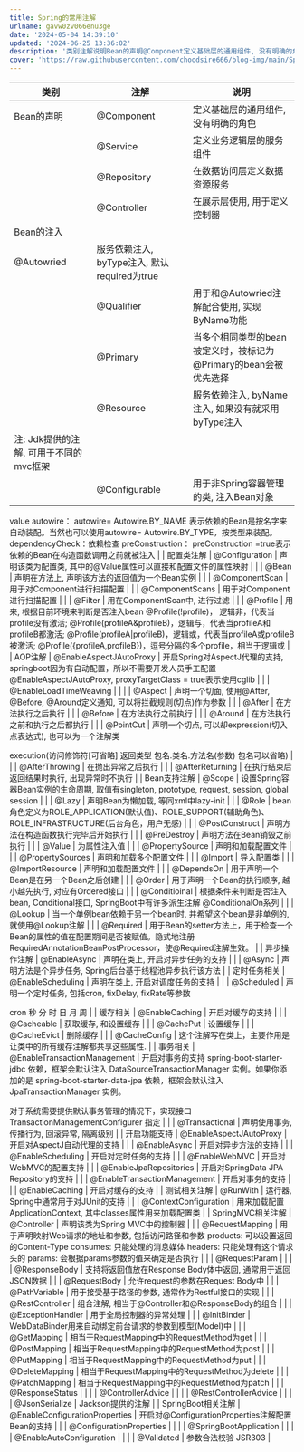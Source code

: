 ```yaml
---
title: Spring的常用注解
urlname: gavw0zv066enu3ge
date: '2024-05-04 14:39:10'
updated: '2024-06-25 13:36:02'
description: '类别注解说明Bean的声明@Component定义基础层的通用组件, 没有明确的角色@Service定义业务逻辑层的服务组件@Repository在数据访问层定义数据资源服务@Controller在展示层使用, 用于定义控制器Bean的注入@Autowried服务依赖注入, byType注入,...'
cover: 'https://raw.githubusercontent.com/choodsire666/blog-img/main/Spring的常用注解/cover.jpg'
---
```

| 类别 | 注解 | 说明 |
| --- | --- | --- |
| Bean的声明 | @Component | 定义基础层的通用组件, 没有明确的角色 |
|  | @Service | 定义业务逻辑层的服务组件 |
|  | @Repository | 在数据访问层定义数据资源服务 |
|  | @Controller | 在展示层使用, 用于定义控制器 |
| Bean的注入
 | @Autowried | 服务依赖注入, byType注入, 默认required为true |
|  | @Qualifier | 用于和@Autowried注解配合使用, 实现ByName功能 |
|  | @Primary | 当多个相同类型的bean被定义时，被标记为@Primary的bean会被优先选择 |
|  | @Resource | 服务依赖注入, byName注入, 如果没有就采用byType注入
注: Jdk提供的注解, 可用于不同的mvc框架 |
|  | @Configurable | 用于非Spring容器管理的类, 注入Bean对象
value
autowire：
autowire= Autowire.BY_NAME 表示依赖的Bean是按名字来自动装配。当然也可以使用autowire= Autowire.BY_TYPE，按类型来装配。
dependencyCheck：依赖检查
preConstruction： preConstruction =true表示依赖的Bean在构造函数调用之前就被注入 |
| 配置类注解 | @Configuration | 声明该类为配置类, 其中的@Value属性可以直接和配置文件的属性映射 |
|  | @Bean | 声明在方法上, 声明该方法的返回值为一个Bean实例 |
|  | @ComponentScan | 用于对Component进行扫描配置 |
|  | @ComponentScans | 用于对Component进行扫描配置 |
|  | @Filter | 用在ComponentScan中, 进行过滤 |
|  | @Profile |  用来, 根据目前环境来判断是否注入bean
@Profile(!profile)， 逻辑非，代表当profile没有激活;
@Profile(profileA&profileB)，逻辑与，代表当profileA和profileB都激活;
@Profile(profileA&#124;profileB)，逻辑或，代表当profileA或profileB被激活;
@Profile({profileA,profileB})，逗号分隔的多个profile，相当于逻辑或 |
| AOP注解 | @EnableAspectJAutoProxy | 开启Spring对AspectJ代理的支持,
springboot因为有自动配置，所以不需要开发人员手工配置@EnableAspectJAutoProxy,
proxyTargetClass = true表示使用cglib |
|  | @EnableLoadTimeWeaving | 
 |
|  | @Aspect | 声明一个切面, 使用@After, @Before, @Around定义通知, 可以将拦截规则(切点)作为参数 |
|  | @After | 在方法执行之后执行 |
|  | @Before | 在方法执行之前执行 |
|  | @Around | 在方法执行之前和执行之后都执行 |
|  | @PointCut | 声明一个切点, 可以却expression(切入点表达式), 也可以为一个注解类

execution(访问修饰符[可省略] 返回类型 包名.类名.方法名(参数)  包名可以省略) |
|  | @AfterThrowing | 在抛出异常之后执行 |
|  | @AfterReturning | 在执行结束后返回结果时执行, 出现异常时不执行 |
| Bean支持注解 | @Scope | 设置Spring容器Bean实例的生命周期, 取值有singleton, prototype, request, session, global session |
|  | @Lazy | 声明Bean为懒加载, 等同xml中lazy-init |
|  | @Role | bean角色定义为ROLE_APPLICATION(默认值)、ROLE_SUPPORT(辅助角色)、ROLE_INFRASTRUCTURE(后台角色，用户无感) |
|  | @PostConstruct | 声明方法在构造函数执行完毕后开始执行 |
|  | @PreDestroy | 声明方法在Bean销毁之前执行 |
|  | @Value | 为属性注入值 |
|  | @PropertySource | 声明和加载配置文件 |
|  | @PropertySources | 声明和加载多个配置文件 |
|  | @Import | 导入配置类 |
|  | @ImportResource | 声明和加载配置文件 |
|  | @DependsOn | 用于声明一个Bean是在另一个Bean之后创建 |
|  | @Order | 用于声明一个Bean的执行顺序, 越小越先执行, 对应有Ordered接口 |
|  | @Conditioinal | 根据条件来判断是否注入bean, Conditional接口, SpringBoot中有许多派生注解
@ConditionalOn系列 |
|  | @Lookup | 当一个单例bean依赖于另一个bean时, 并希望这个bean是非单例的, 就使用@Lookup注解 |
|  | @Required | 用于Bean的setter方法上，用于检查一个Bean的属性的值在配置期间是否被赋值。隐式地注册RequiredAnnotationBeanPostProcessor，使@Required注解生效。 |
| 异步操作注解 | @EnableAsync | 声明在类上, 开启对异步任务的支持 |
|  | @Async | 声明方法是个异步任务, Spring后台基于线程池异步执行该方法 |
| 定时任务相关 | @EnableScheduling | 声明在类上, 开启对调度任务的支持 |
|  | @Scheduled | 声明一个定时任务, 包括cron, fixDelay, fixRate等参数

cron 秒 分 时 日 月 周 |
| 缓存相关 | @EnableCaching | 开启对缓存的支持 |
|  | @Cacheable | 获取缓存, 和设置缓存 |
|  | @CachePut | 设置缓存 |
|  | @CacheEvict | 删除缓存 |
|  | @CacheConfig | 这个注解写在类上，主要作用是让类中的所有缓存注解都共享这些属性. |
| 事务相关 | @EnableTransactionManagement | 开启对事务的支持
 spring-boot-starter-jdbc 依赖，框架会默认注入 DataSourceTransactionManager 实例。如果你添加的是 spring-boot-starter-data-jpa 依赖，框架会默认注入 JpaTransactionManager 实例。

对于系统需要提供默认事务管理的情况下，实现接口 TransactionManagementConfigurer 指定 |
|  | @Transactional | 声明使用事务,
传播行为,
回滚异常,
隔离级别 |
| 开启功能支持 | @EnableAspectJAutoProxy | 开启对AspectJ自动代理的支持 |
|  | @EnableAsync | 开启对异步方法的支持 |
|  | @EnableScheduling | 开启对定时任务的支持 |
|  | @EnableWebMVC | 开启对WebMVC的配置支持 |
|  | @EnableJpaRepositories | 开启对SpringData JPA Repository的支持 |
|  | @EnableTransactionManagement | 开启对事务的支持 |
|  | @EnableCaching | 开启对缓存的支持 |
| 测试相关注解 | @RunWith | 运行器, Spring中通常用于对JUnit的支持 |
|  | @ContextConfiguration | 用来加载配置ApplicationContext, 其中classes属性用来加载配置类 |
| SpringMVC相关注解 | @Controller | 声明该类为Spring MVC中的控制器 |
|  | @RequestMapping | 用于声明映射Web请求的地址和参数, 包括访问路径和参数
products: 可以设置返回的Content-Type
consumes: 只能处理的消息媒体
headers: 只能处理有这个请求头的
params: 会根据params参数的值来确定是否执行 |
|  | @RequestParam | 
 |
|  | @ResponseBody | 支持将返回值放在Response Body体中返回, 通常用于返回JSON数据 |
|  | @RequestBody | 允许request的参数在Request Body中 |
|  | @PathVariable | 用于接受基于路径的参数, 通常作为Restful接口的实现 |
|  | @RestController | 组合注解, 相当于@Controller和@ResponseBody的组合 |
|  | @ExceptionHandler | 用于全局控制器的异常处理 |
|  | @InitBinder | WebDataBinder用来自动绑定前台请求的参数到模型(Model)中 |
|  | @GetMapping | 相当于RequestMapping中的RequestMethod为get |
|  | @PostMapping | 相当于RequestMapping中的RequestMethod为post |
|  | @PutMapping | 相当于RequestMapping中的RequestMethod为put |
|  | @DeleteMapping | 相当于RequestMapping中的RequestMethod为delete |
|  | @PatchMapping | 相当于RequestMapping中的RequestMethod为patch |
|  | @ResponseStatus | 
 |
|  | @ControllerAdvice | 
 |
|  | @RestControllerAdvice | 
 |
|  | @JsonSerialize | Jackson提供的注解 |
| SpringBoot相关注解 | @EnableConfigurationProperties | 开启对@ConfigurationProperties注解配置Bean的支持 |
|  | @ConfigurationProperties | 
 |
|  | @SpringBootApplication | 
 |
|  | @EnableAutoConfiguration | 
 |
|  | @Validated | 参数合法校验
JSR303 |


